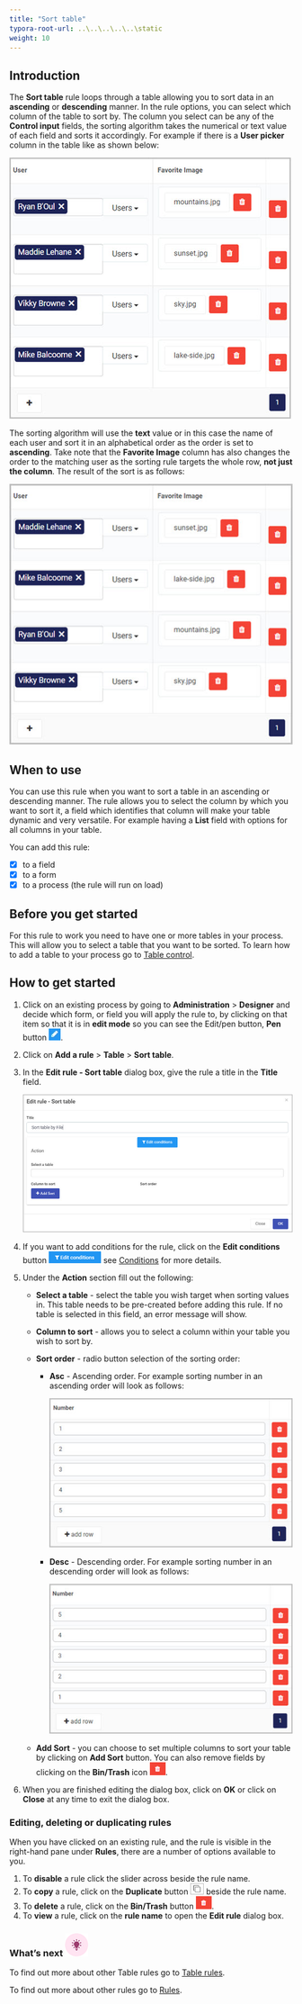 ```yaml
---
title: "Sort table"
typora-root-url: ..\..\..\..\..\static
weight: 10
---
```


## Introduction

The **Sort table** rule loops through a table allowing you to sort data in an **ascending** or **descending** manner. In the rule options, you can select which column of the table to sort by. The column you select can be any of the **Control input** fields, the sorting algorithm takes the numerical or text value of each field and sorts it accordingly. For example if there is a **User picker** column in the table like as shown below:

![Sort table users before sort](/images/sort-table-user-before.jpg)

The sorting algorithm will use the **text** value or in this case the name of each user and sort it in an alphabetical order as the order is set to **ascending**. Take note that the **Favorite Image** column has also changes the order to the matching user as the sorting rule targets the whole row, **not just the column**. The result of the sort is as follows:

![Sort table users before sort](/images/sort-table-user-after.jpg)

## When to use

You can use this rule when you want to sort a table in an ascending or descending manner. The rule allows you to select the column by which you want to sort it, a field which identifies that column will make your table dynamic and very versatile. For example having a **List** field with options for all columns in your table.

You can add this rule:

- [x] to a field
- [x] to a form
- [x] to a process (the rule will run on load)

## Before you get started

For this rule to work you need to have one or more tables in your process. This will allow you to select a table that you want to be sorted. To learn how to add a table to your process go to [Table control](/docs/platform/controls/input/table/).

## How to get started

1. Click on an existing process by going to **Administration** > **Designer** and decide which form, or field you will apply the rule to, by clicking on that item so that it is in **edit mode** so you can see the Edit/pen button, **Pen** button ![Pen button](/images/penicon.png).

2. Click on **Add a rule** > **Table** > **Sort table**.

3. In the **Edit rule - Sort table** dialog box, give the rule a title in the **Title** field.

   ![Edit rule - Sort table](/images/sort-table-edit-rule.jpg)

4. If you want to add conditions for the rule, click on the **Edit conditions** button ![Edit conditions button](/images/editconditions.png) see [Conditions](/docs/platform/rules/general/add-conditions/) for more details.

5. Under the **Action** section fill out the following:

   - **Select a table** - select the table you wish target when sorting values in. This table needs to be pre-created before adding this rule. If no table is selected in this field, an error message will show. 

   - **Column to sort** - allows you to select a column within your table you wish to sort by.

   - **Sort order** - radio button selection of the sorting order:

     - **Asc** - Ascending order. For example sorting number in an ascending order will look as follows:

       ![Numbers Ascending](/images/sort-table-asc.jpg)

     - **Desc** - Descending order. For example sorting number in an descending order will look as follows:

       ![Numbers Descending](/images/sort-table-desc.jpg)

   - **Add Sort** - you can choose to set multiple columns to sort your table by clicking on **Add Sort** button. You can also remove fields by clicking on the **Bin/Trash** icon ![Bin/Trash button](/images/bin.png).

6. When you are finished editing the dialog box, click on **OK** or click on **Close** at any time to exit the dialog box.


### Editing, deleting or duplicating rules

When you have clicked on an existing rule, and the rule is visible in the right-hand pane under **Rules**, there are a number of options available to you.

1. To **disable** a rule click the slider across beside the rule name.
2. To **copy** a rule, click on the **Duplicate** button ![Duplicate button](/images/duplicate-button.jpg) beside the rule name.
3. To **delete** a rule, click on the **Bin/Trash** button ![Bin/Trash button](/images/bin.png).
4. To **view** a rule, click on the **rule name** to open the **Edit rule** dialog box.

### What’s next ![Idea icon](/images/18.png)

To find out more about other Table rules go to [Table rules](/docs/platform/rules/tables/).

To find out more about other rules go to [Rules](/docs/platform/rules/).